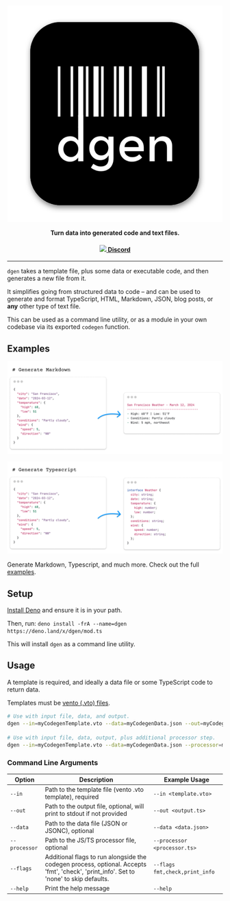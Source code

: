 <p align="center"><a href="https://github.com/mattvr/dgen">
<img src="/etc/dgen.svg" ></a></p>
<p align="center"><strong>Turn data into generated code and text files.</strong></p>
<h4 align="center"><strong><a href="https://discord.gg/JyuM6KA5hp"><img src="https://github.com/mattvr/ShellGPT/assets/4052466/9ba871c8-451c-4178-9035-645142b617d9" /> Discord </a></strong></h4>

---

`dgen` takes a template file, plus some data or executable code, and then generates a new file from it.

It simplifies going from structured data to code – and can be used to generate and format TypeScript, HTML, Markdown, JSON, blog posts, or **any** other type of text file.

This can be used as a command line utility, or as a module in your own codebase
via its exported `codegen` function.

## Examples

<p align="center"><img src="/etc/md.png" ></p>
<p align="center"><img src="/etc/ts.png" ></p>

Generate Markdown, Typescript, and much more. Check out the full [examples](examples/).

## Setup

[Install Deno](https://docs.deno.com/runtime/manual) and ensure it is in your
path.

Then, run: `deno install -frA --name=dgen https://deno.land/x/dgen/mod.ts`

This will install `dgen` as a command line utility.

## Usage

A template is required, and ideally a data file or some TypeScript code to
return data.

Templates must be [vento (.vto) files](https://github.com/oscarotero/vento).


```sh
# Use with input file, data, and output.
dgen --in=myCodegenTemplate.vto --data=myCodegenData.json --out=myCodegenFile.ts

# Use with input file, data, output, plus additional processor step.
dgen --in=myCodegenTemplate.vto --data=myCodegenData.json --processor=myTransformationStep.ts --out=myCodegenFile.ts
```

### Command Line Arguments

| Option        | Description                                                                                                                            | Example Usage                  |
| ------------- | -------------------------------------------------------------------------------------------------------------------------------------- | ------------------------------ |
| `--in`        | Path to the template file (vento .vto template), required                                                                              | `--in <template.vto>`          |
| `--out`       | Path to the output file, optional, will print to stdout if not provided                                                                | `--out <output.ts>`            |
| `--data`      | Path to the data file (JSON or JSONC), optional                                                                                        | `--data <data.json>`           |
| `--processor` | Path to the JS/TS processor file, optional                                                                                             | `--processor <processor.ts>`   |
| `--flags`     | Additional flags to run alongside the codegen process, optional. Accepts 'fmt', 'check', 'print_info'. Set to 'none' to skip defaults. | `--flags fmt,check,print_info` |
| `--help`      | Print the help message                                                                                                                 | `--help`                       |
